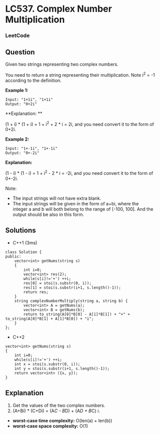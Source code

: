 # LC537. Complex Number Multiplication

### LeetCode

## Question

Given two strings representing two complex numbers.

You need to return a string representing their multiplication. Note i<sup>2</sup> = -1 according to the definition.

**Example 1:**

```
Input: "1+1i", "1+1i"
Output: "0+2i"
```

**Explanation: **

(1 + i) * (1 + i) = 1 + i<sup>2</sup> + 2 * i = 2i, and you need convert it to the form of 0+2i.

**Example 2:**

```
Input: "1+-1i", "1+-1i"
Output: "0+-2i"
```

**Explanation:** 

(1 - i) * (1 - i) = 1 + i<sup>2</sup> - 2 * i = -2i, and you need convert it to the form of 0+-2i.

Note:

* The input strings will not have extra blank.
* The input strings will be given in the form of a+bi, where the integer a and b will both belong to the range of [-100, 100]. And the output should be also in this form.

## Solutions

* C++1 (3ms)
```
class Solution {
public:
    vector<int> getNums(string s)
    {
        int i=0;
        vector<int> res(2);
        while(s[i]!='+') ++i;
        res[0] = stoi(s.substr(0, i));
        res[1] = stoi(s.substr(i+1, s.length()-1));
        return res;
    }
    string complexNumberMultiply(string a, string b) {
        vector<int> A = getNums(a);
        vector<int> B = getNums(b);
        return to_string(A[0]*B[0] - A[1]*B[1]) + "+" + to_string(A[0]*B[1] + A[1]*B[0]) + "i";
    }
};
```

* C++2
```
vector<int> getNums(string s)
{
    int i=0;
    while(s[i]!='+') ++i;
    int x = stoi(s.substr(0, i));
    int y = stoi(s.substr(i+1, s.length()-1));
    return vector<int> ({x, y});
}
```

## Explanation

1. Get the values of the two complex numbers.
2. (A+Bi) * (C+Di) = (A*C - B*D) + (A*D + B*C) i.

* **worst-case time complexity:** O(len(a) + len(b))
* **worst-case space complexity:** O(1)